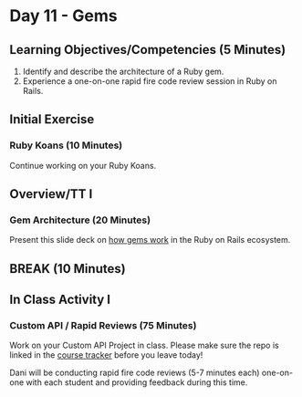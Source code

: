 # Day 11 - Gems

## Learning Objectives/Competencies (5 Minutes)

1. Identify and describe the architecture of a Ruby gem.
1. Experience a one-on-one rapid fire code review session in Ruby on Rails.

## Initial Exercise

### Ruby Koans (10 Minutes)

Continue working on your Ruby Koans.

## Overview/TT I

### Gem Architecture (20 Minutes)

Present this slide deck on [how gems work](https://rubygarage.github.io/slides/ruby-gems#/) in the Ruby on Rails ecosystem.

## BREAK (10 Minutes)

## In Class Activity I

### Custom API / Rapid Reviews (75 Minutes)

Work on your Custom API Project in class. Please make sure the repo is linked in the [course tracker](https://make.sc/trackbew1.3) before you leave today!

Dani will be conducting rapid fire code reviews (5-7 minutes each) one-on-one with each student and providing feedback during this time.
